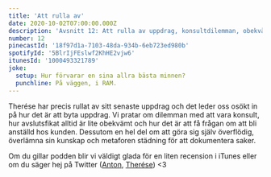 ```yaml
---
title: 'Att rulla av'
date: 2020-10-02T07:00:00.000Z
description: 'Avsnitt 12: Att rulla av uppdrag, konsultdilemman, obekväma avslutningsfika och metaforen städning för att dokumentera saker.'
number: 12
pinecastId: '18f97d1a-7103-48da-934b-6eb723ed980b'
spotifyId: '5BlrIjFEslwf2KhHE2vjw6'
itunesId: '1000493321789'
joke:
  setup: Hur förvarar en sina allra bästa minnen?
  punchline: På väggen, i RAM.
---
```


Therése har precis rullat av sitt senaste uppdrag och det leder oss osökt in på hur det är att byta uppdrag. Vi pratar om dilemman med att vara konsult, hur avslutsfikat alltid är lite obekvämt och hur det är att få frågan om att bli anställd hos kunden. Dessutom en hel del om att göra sig själv överflödig, överlämna sin kunskap och metaforen städning för att dokumentera saker.

Om du gillar podden blir vi väldigt glada för en liten recension i iTunes eller om du säger hej på Twitter ([Anton](https://twitter.com/Awnton), [Therése](https://twitter.com/tkomstadius)) <3

